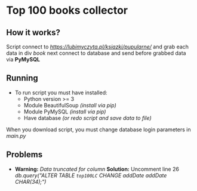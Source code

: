 # Top 100 books collector

## How it works?
Script connect to *https://lubimyczyta.pl/ksiazki/pupularne/* and grab each data in div *book* next connect to database and send before grabbed data via **PyMySQL**

## Running
* To run script you must have installed:
  - Python version >= 3
  - Module BeautifulSoup *(install via pip)*
  - Module PyMySQL *(install via pip)*
  - Have database *(or redo script and save data to file)*

When you download script, you must change database login parameters in *main.py*

## Problems
* **Warning:** *Data truncated for column*
**Solution:** Uncomment line 26 *db.query("ALTER TABLE `top100LC` CHANGE addDate addDate CHAR(34);")* 